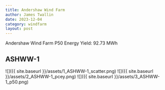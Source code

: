 ```yaml
---
title: Andershaw Wind Farm
author: James Twallin
date: 2023-12-04
category: windfarm
layout: post
---
```

Andershaw Wind Farm P50 Energy Yield: 92.73 MWh

ASHWW-1
-------------
![]({{ site.baseurl }}/assets/1_ASHWW-1_scatter.png)
![]({{ site.baseurl }}/assets/2_ASHWW-1_pcey.png)
![]({{ site.baseurl }}/assets/3_ASHWW-1_p50.png)

